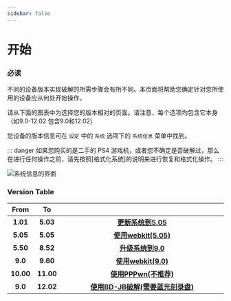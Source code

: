 ```yaml
---
sidebar: false
---
```


# 开始

### 必读

不同的设备版本实现破解的所需步骤会有所不同。本页面将帮助您确定针对您所使用的设备应从何处开始操作。

请从下面的图表中为选择您的版本相对的页面。请注意，每个选项均包含它本身 （如9.0-12.02 包含9.0和12.02）

您设备的版本信息可在 `设定` 中的 `系统` 选项下的 `系统信息` 菜单中找到。

::: danger
如果您购买的是二手的 PS4 游戏机，或者您不确定是否破解过，那么在进行任何操作之前，请先按照[格式化系统]的说明来进行恢复和格式化操作。
:::


![系统信息的界面](/assets/images/screenshots/system-version.png)

### Version Table

<table>
  <colgroup>
    <col span="1" style="width: 10%;">
    <col span="1" style="width: 10%;">
    <col span="1" style="width: 80%;">
  </colgroup>
  <thead>
    <tr>
      <th style="text-align: center; font-weight: bold;">From</th>
      <th style="text-align: center; font-weight: bold;">To</th>
      <th style="text-align: center; font-weight: bold;"></th>
    </tr>
  </thead>
  <tbody>
    <tr>
      <td style="text-align: center; font-weight: bold;">1.01</td>
      <td style="text-align: center; font-weight: bold;">5.03</td>
      <td style="text-align: center; font-weight: bold;"><a href="updating-firmware-(5.05).html">更新系统到5.05</a></td>
    </tr>
    <tr>
      <td style="text-align: center; font-weight: bold;">5.05</td>
      <td style="text-align: center; font-weight: bold;">5.05</td>
      <td style="text-align: center; font-weight: bold;"><a href="using-webkit505.html">使用webkit(5.05)</a></td>
    </tr>
    <tr>
      <td style="text-align: center; font-weight: bold;">5.50</td>
      <td style="text-align: center; font-weight: bold;">8.52</td>
      <td style="text-align: center; font-weight: bold;"><a href="updating-firmware-(9.0).html">升级系统到9.0</a></td>
    </tr>
    <tr>
      <td style="text-align: center; font-weight: bold;">9.0</td>
      <td style="text-align: center; font-weight: bold;">9.60</td>
      <td style="text-align: center; font-weight: bold;"><a href="using-webkit90.html">使用webkit(9.0)</a></td>
    </tr>
    <tr>
      <td style="text-align: center; font-weight: bold;">10.00</td>
      <td style="text-align: center; font-weight: bold;">11.00</td>
      <td style="text-align: center; font-weight: bold;"><a href="using-pppwn.html">使用PPPwn(不推荐)</a></td>
    </tr>
    <tr>
      <td style="text-align: center; font-weight: bold;">9.0</td>
      <td style="text-align: center; font-weight: bold;">12.02</td>
      <td style="text-align: center; font-weight: bold;"><a href="bdjb.html">使用BD-JB破解(需要蓝光刻录盘)</a></td>
    </tr>
  </tbody>
</table>
